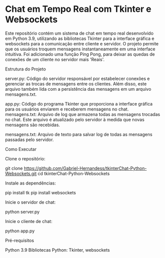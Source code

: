 # Chat em Tempo Real com Tkinter e Websockets

Este repositório contém um sistema de chat em tempo real desenvolvido em Python 3.9, utilizando as bibliotecas Tkinter para a interface gráfica e websockets para a comunicação entre cliente e servidor. O projeto permite que os usuários troquem mensagens instantaneamente em uma interface intuitiva. Foi adicionado uma função Ping Pong, para deixar as quedas de conexões de um cliente no servidor mais 'Reais'.

Estrutura do Projeto

server.py: Código do servidor responsável por estabelecer conexões e gerenciar as trocas de mensagens entre os clientes. Além disso, este arquivo também lida com a persistência das mensagens em um arquivo mensagens.txt.

app.py: Código do programa Tkinter que proporciona a interface gráfica para os usuários enviarem e receberem mensagens no chat.
mensagens.txt: Arquivo de log que armazena todas as mensagens trocadas no chat. Este arquivo é atualizado pelo servidor à medida que novas mensagens são recebidas.

mensagens.txt: Arquivo de texto para salvar log de todas as mensagens passadas pelo servidor.

Como Executar

Clone o repositório:

git clone https://github.com/Gabriel-Hernandess/tkinterChat-Python-Websockets.git
cd tkinterChat-Python-Websockets

Instale as dependências:

pip install tk
pip install websockets

Inicie o servidor de chat:

python server.py

Inicie o cliente de chat:

python app.py

Pré-requisitos

Python 3.9
Bibliotecas Python: Tkinter, websockets
